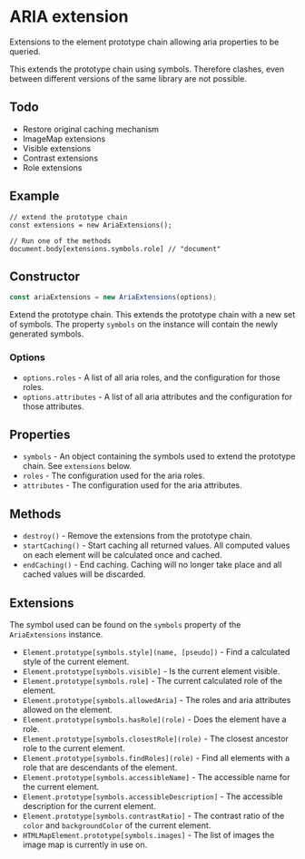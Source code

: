 # ARIA extension

Extensions to the element prototype chain allowing aria properties to be queried.

This extends the prototype chain using symbols.  Therefore clashes, even between different versions of the same library are not possible.

## Todo

* Restore original caching mechanism
* ImageMap extensions
* Visible extensions
* Contrast extensions
* Role extensions

## Example

```
// extend the prototype chain
const extensions = new AriaExtensions();

// Run one of the methods
document.body[extensions.symbols.role] // "document"

```

## Constructor

```js
const ariaExtensions = new AriaExtensions(options);
```

Extend the prototype chain.  This extends the prototype chain with a new set of symbols.  The property `symbols` on the instance will contain the newly generated symbols.

### Options

* `options.roles` - A list of all aria roles, and the configuration for those roles.
* `options.attributes` - A list of all aria attributes and the configuration for those attributes.

## Properties

* `symbols` - An object containing the symbols used to extend the prototype chain.  See `extensions` below.
* `roles` - The configuration used for the aria roles.
* `attributes` - The configuration used for the aria attributes.

## Methods

* `destroy()` - Remove the extensions from the prototype chain.
* `startCaching()` - Start caching all returned values.  All computed values on each element will be calculated once and cached.
* `endCaching()` - End caching.  Caching will no longer take place and all cached values will be discarded.

## Extensions

The symbol used can be found on the `symbols` property of the `AriaExtensions` instance.

* `Element.prototype[symbols.style](name, [pseudo])` - Find a calculated style of the current element.
* `Element.prototype[symbols.visible]` - Is the current element visible.
* `Element.prototype[symbols.role]` - The current calculated role of the element.
* `Element.prototype[symbols.allowedAria]` - The roles and aria attributes allowed on the element.
* `Element.prototype[symbols.hasRole](role)` - Does the element have a role.
* `Element.prototype[symbols.closestRole](role)` - The closest ancestor role to the current element.
* `Element.prototype[symbols.findRoles](role)` - Find all elements with a role that are descendants of the element.
* `Element.prototype[symbols.accessibleName]` - The accessible name for the current element.
* `Element.prototype[symbols.accessibleDescription]` - The accessible description for the current element.
* `Element.prototype[symbols.contrastRatio]` - The contrast ratio of the `color` and `backgroundColor` of the current element.
* `HTMLMapElement.prototype[symbols.images]` - The list of images the image map is currently in use on.
